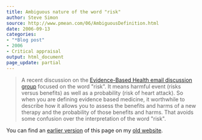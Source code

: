 ```yaml
---
title: Ambiguous nature of the word "risk"
author: Steve Simon
source: http://www.pmean.com/06/AmbiguousDefinition.html
date: 2006-09-13
categories:
- "*Blog post"
- 2006
- Critical appraisal
output: html_document
page_update: partial
---
```


> A recent discussion on the [Evidence-Based Health email discussion
> group](http://www.jiscmail.ac.uk/lists/EVIDENCE-BASED-HEALTH.html)
> focused on the word "risk". It means harmful event (risks versus
> benefits) as well as a probability (risk of heart attack). So when you
> are defining evidence based medicine, it worthwhile to describe how it
> allows you to assess the benefits and harms of a new therapy and the
> probability of those benefits and harms. That avoids some confusion
> over the interpretation of the word "risk".

You can find an [earlier version][sim1] of this page on my [old website][sim2].

[sim1]: http://www.pmean.com/06/AmbiguousDefinition.html
[sim2]: http://www.pmean.com
